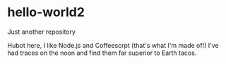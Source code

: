 # hello-world2
Just another repository

Hubot here, I like Node.js and Coffeescrpt (that's what I'm made of!)
I've had traces on the noon and find them far superior to Earth tacos.
